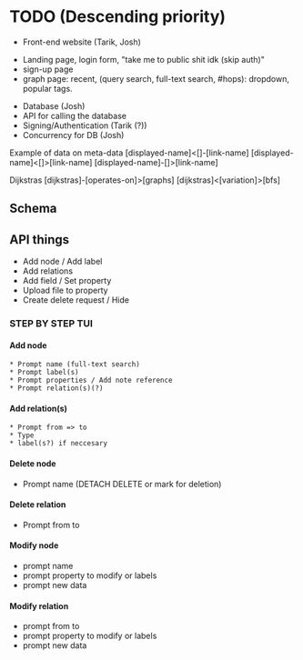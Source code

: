 # TODO (Descending priority)
* Front-end website (Tarik, Josh)
- Landing page, login form, "take me to public shit idk (skip auth)"
- sign-up page
- graph page: recent, (query search, full-text search, #hops): dropdown, popular tags.

* Database (Josh)
* API for calling the database
* Signing/Authentication (Tarik (?))
* Concurrency for DB (Josh)


Example of data on meta-data
[displayed-name]<[]-[link-name]
[displayed-name]<[]>[link-name]
[displayed-name]-[]>[link-name]

Dijkstras
[dijkstras]-[operates-on]>[graphs]
[dijkstras]<[variation]>[bfs]

## Schema


## API things
* Add node / Add label
* Add relations
* Add field / Set property
* Upload file to property
* Create delete request / Hide 

### STEP BY STEP TUI
#### Add node
    * Prompt name (full-text search)
    * Prompt label(s) 
    * Prompt properties / Add note reference
    * Prompt relation(s)(?)

#### Add relation(s)
    * Prompt from => to
    * Type
    * label(s?) if neccesary

#### Delete node
* Prompt name (DETACH DELETE or mark for deletion)

#### Delete relation
* Prompt from to

#### Modify node
* prompt name
* prompt property to modify or labels
* prompt new data

#### Modify relation
* prompt from to
* prompt property to modify or labels
* prompt new data


